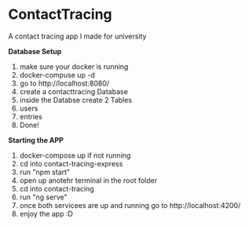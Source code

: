 # ContactTracing
A contact tracing app I made for university

**Database Setup**
1. make sure your docker is running
2. docker-compuse up -d
3. go to http://localhost:8080/
4. create a contacttracing Database
5. inside the Databse create 2 Tables
6. users
7. entries
8. Done!

**Starting the APP**
1. docker-compose up if not running
2. cd into contact-tracing-express
3. run "npm start"
4. open up anotehr terminal in the root folder
5. cd into contact-tracing
6. run "ng serve"
7. once both servicees are up and running go to http://localhost:4200/
8. enjoy the app :D